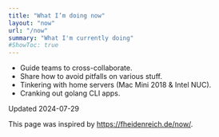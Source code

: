 ```yaml
---
title: "What I’m doing now"
layout: "now"
url: "/now"
summary: "What I'm currently doing"
#ShowToc: true
---
```


- Guide teams to cross-collaborate.
- Share how to avoid pitfalls on various stuff.
- Tinkering with home servers (Mac Mini 2018 & Intel NUC).
- Cranking out golang CLI apps.


Updated 2024-07-29

This page was inspired by <https://fheidenreich.de/now/>.
